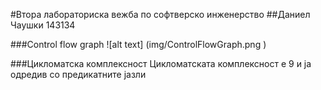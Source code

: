 #Втора лабораториска вежба по софтверско инженерство
##Даниел Чаушки 143134

###Control flow graph
![alt text] (img/ControlFlowGraph.png )

###Цикломатска комплексност
Цикломатската комплексност е 9 и ја одредив со предикатните јазли
